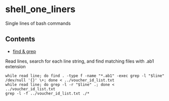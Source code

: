 # shell_one_liners

Single lines of bash commands 

## Contents

- [find & grep](#find--grep)

Read lines, search for each line string, and find matching files with .ab1 extension

    while read line; do find . -type f -name "*.ab1" -exec grep -l "$line" /dev/null '{}' \+; done < ../voucher_id_list.txt
    while read line; do grep -l -r "$line" .; done < ../voucher_id_list.txt
    grep -l -f ../voucher_id_list.txt ./*
  
